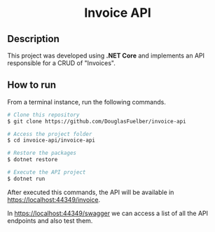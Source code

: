 <h1 align="center">
  Invoice API
</h1>

## Description

This project was developed using **.NET Core** and implements an API responsible for a CRUD of "Invoices".

## How to run

From a terminal instance, run the following commands.

```bash
# Clone this repository
$ git clone https://github.com/DouglasFuelber/invoice-api

# Access the project folder
$ cd invoice-api/invoice-api

# Restore the packages
$ dotnet restore

# Execute the API project 
$ dotnet run
```

After executed this commands, the API will be available in <a href="https://localhost:44349/invoice" target="_blank" rel="noopener noreferrer">https://localhost:44349/invoice</a>.

In <a href="https://localhost:44349/swagger" target="_blank" rel="noopener noreferrer">https://localhost:44349/swagger</a> we can access a list of all the API endpoints and also test them.
